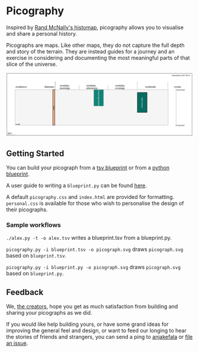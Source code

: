 # Picography

Inspired by [Rand McNally's histomap](http://www.slate.com/features/2013/08/histomapwider.jpg), picography allows you to visualise and share a personal history.

Picographs are maps. Like other maps, they do not capture the full depth and story of the terrain. They are instead guides for a journey and an exercise in considering and documenting the most meaningful parts of that slice of the universe.

![](docs/alex.png)

## Getting Started

You can build your picograph from a [tsv blueprint](sample-blueprints/alex.tsv) or from a [python blueprint](sample-blueprints/alex.py).

A user guide to writing a `blueprint.py` can be found [here](docs/user-guide.md).

A default `picography.css` and `index.html` are provided for formatting. `personal.css` is available for those who wish to personalise the design of their picographs.

### Sample workflows

`./alex.py -t -o alex.tsv` writes a blueprint.tsv from a blueprint.py.

`picography.py -i blueprint.tsv -o picograph.svg` draws `picograph.svg` based on `blueprint.tsv`.

`picography.py -i blueprint.py -o picograph.svg` draws `picograph.svg` based on `blueprint.py`.

## Feedback

We, [the creators](https://github.com/devotees), hope you get as much satisfaction from building and sharing your picographs as we did.

If you would like help building yours, or have some grand ideas for improving the general feel and design, or want to feed our longing to hear the stories of friends and strangers, you can send a ping to [anjakefala](https://github.com/anjakefala) or [file an issue](https://github.com/devotees/picography/issues).
